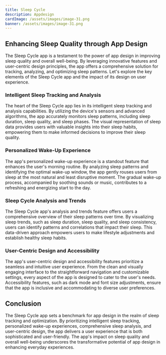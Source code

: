 ```yaml
---
title: Sleep Cycle
description: Appdesign
cardImage: /assets/images/image-31.png
banner: /assets/images/image-31.png
---
```


## Enhancing Sleep Quality through App Design

The Sleep Cycle app is a testament to the power of app design in improving sleep quality and overall well-being. By leveraging innovative features and user-centric design principles, the app offers a comprehensive solution for tracking, analyzing, and optimizing sleep patterns. Let's explore the key elements of the Sleep Cycle app and the impact of its design on user experience.

### Intelligent Sleep Tracking and Analysis

The heart of the Sleep Cycle app lies in its intelligent sleep tracking and analysis capabilities. By utilizing the device's sensors and advanced algorithms, the app accurately monitors sleep patterns, including sleep duration, sleep quality, and sleep phases. The visual representation of sleep data provides users with valuable insights into their sleep habits, empowering them to make informed decisions to improve their sleep quality.

### Personalized Wake-Up Experience

The app's personalized wake-up experience is a standout feature that enhances the user's morning routine. By analyzing sleep patterns and identifying the optimal wake-up window, the app gently rouses users from sleep at the most natural and least disruptive moment. The gradual wake-up process, accompanied by soothing sounds or music, contributes to a refreshing and energizing start to the day.

### Sleep Cycle Analysis and Trends

The Sleep Cycle app's analysis and trends feature offers users a comprehensive overview of their sleep patterns over time. By visualizing sleep trends, such as sleep duration, sleep quality, and sleep consistency, users can identify patterns and correlations that impact their sleep. This data-driven approach empowers users to make lifestyle adjustments and establish healthy sleep habits.

### User-Centric Design and Accessibility

The app's user-centric design and accessibility features prioritize a seamless and intuitive user experience. From the clean and visually engaging interface to the straightforward navigation and customizable settings, every aspect of the app is designed to cater to the user's needs. Accessibility features, such as dark mode and font size adjustments, ensure that the app is inclusive and accommodating to diverse user preferences.

## Conclusion

The Sleep Cycle app sets a benchmark for app design in the realm of sleep tracking and optimization. By prioritizing intelligent sleep tracking, personalized wake-up experiences, comprehensive sleep analysis, and user-centric design, the app delivers a user experience that is both sophisticated and user-friendly. The app's impact on sleep quality and overall well-being underscores the transformative potential of app design in enhancing everyday experiences.